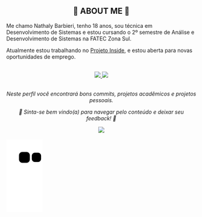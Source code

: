 <div align="center">
  <h2>🌸 ABOUT ME 🌸</h2>
</div>

<!-- APRESENTAÇÃO -->

<div> 
  
  Me chamo Nathaly Barbieri, tenho 18 anos, sou técnica em Desenvolvimento de Sistemas e estou cursando o 2º semestre de Análise e Desenvolvimento de Sistemas na FATEC   Zona Sul.

  Atualmente estou trabalhando no [Projeto Inside](https://projinside.github.io/KnowInside/), e estou aberta para novas oportunidades de emprego.
  
</div>

  <br>

<!-- ESTATISTICAS DO PERFIL -->

<div align="center">
  <a href="https://github.com/Nathaly-Barbieri">
  <img height="180em" src="https://github-readme-stats.vercel.app/api?username=Nathaly-Barbieri&show_icons=true&theme=jolly&include_all_commits=true&count_private=true"/>
  <img height="180em" src="https://github-readme-stats.vercel.app/api/top-langs/?username=Nathaly-Barbieri&layout=compact&langs_count=7&theme=jolly"/></a>
</div>

<br>

<!-- NOTAS DE RODAPÉ -->

<div align="center">
  
  _Neste perfil você encontrará bons commits, projetos acadêmicos e projetos pessoais._

  _🦋 Sinta-se bem vindo(a) para navegar pelo conteúdo e deixar seu feedback! 🦋_
  
</div>

<!-- REDES SOCIAIS-->

<div align="center"> 

  <a href = "https://www.linkedin.com/in/nathaly-barbieri/" target = "_blank">
  <img src = "https://img.shields.io/badge/LinkedIn-da9ffc?style=for-the-badge&logo=linkedin&logoColor=black" target = "_blank">
  </a> 
 
</div>

![Snake animation](https://github.com/Nathaly-Barbieri/Nathaly-Barbieri/blob/output/github-contribution-grid-snake.svg)

